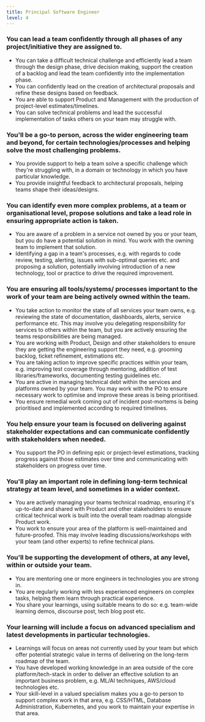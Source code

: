 ```yaml
---
title: Principal Software Engineer
level: 4
---
```


### You can lead a team confidently through all phases of any project/initiative they are assigned to.

- You can take a difficult technical challenge and efficiently lead a team through the design phase, drive decision making, support the creation of a backlog and lead the team confidently into the implementation phase.
- You can confidently lead on the creation of architectural proposals and refine these designs based on feedback.
- You are able to support Product and Management with the production of project-level estimates/timelines.
- You can solve technical problems and lead the successful implementation of tasks others on your team may struggle with.

### You'll be a go-to person, across the wider engineering team and beyond, for certain technologies/processes and helping solve the most challenging problems.

- You provide support to help a team solve a specific challenge which they're struggling with, in a domain or technology in which you have particular knowledge.
- You provide insightful feedback to architectural proposals, helping teams shape their ideas/designs.

### You can identify even more complex problems, at a team or organisational level, propose solutions and take a lead role in ensuring appropriate action is taken.

- You are aware of a problem in a service not owned by you or your team, but you do have a potential solution in mind. You work with the owning team to implement that solution.
- Identifying a gap in a team's processes, e.g. with regards to code review, testing, alerting, issues with sub-optimal queries etc. and proposing a solution, potentially involving introduction of a new technology, tool or practice to drive the required improvement.

### You are ensuring all tools/systems/ processes important to the work of your team are being actively owned within the team.

- You take action to monitor the state of all services your team owns, e.g. reviewing the state of documentation, dashboards, alerts, service performance etc. This may involve you delegating responsibility for services to others within the team, but you are actively ensuring the teams responsibilities are being managed.
- You are working with Product, Design and other stakeholders to ensure they are getting the engineering support they need, e.g. grooming backlog, ticket refinement, estimations etc.
- You are taking action to improve specific practices within your team, e.g. improving test coverage through mentoring, addition of test libraries/frameworks, documenting testing guidelines etc. 
- You are active in managing technical debt within the services and platforms owned by your team. You may work with the PO to ensure necessary work to optimise and improve these areas is being prioritised.
- You ensure remedial work coming out of incident post-mortems is being prioritised and implemented according to required timelines.

### You help ensure your team is focused on delivering against stakeholder expectations and can communicate confidently with stakeholders when needed.

- You support the PO in defining epic or project-level estimations, tracking progress against those estimates over time and communicating with stakeholders on progress over time.

### You'll play an important role in defining long-term technical strategy at team level, and sometimes in a wider context.

- You are actively managing your teams technical roadmap, ensuring it's up-to-date and shared with Product and other stakeholders to ensure critical technical work is built into the overall team roadmap alongside Product work.
- You work to ensure your area of the platform is well-maintained and future-proofed. This may involve leading discussions/workshops with your team (and other experts) to refine technical plans.

### You'll be supporting the development of others, at any level, within or outside your team.

- You are mentoring one or more engineers in technologies you are strong in.
- You are regularly working with less experienced engineers on complex tasks, helping them learn through practical experience.
- You share your learnings, using suitable means to do so: e.g. team-wide learning demos, discourse post, tech blog post etc.

### Your learning will include a focus on advanced specialism and latest developments in particular technologies.

- Learnings will focus on areas not currently used by your team but which offer potential strategic value in terms of delivering on the long-term roadmap of the team.
- You have developed working knowledge in an area outside of the core platform/tech-stack in order to deliver an effective solution to an important business problem, e.g. ML/AI techniques, AWS/cloud technologies etc.
- Your skill-level in a valued specialism makes you a go-to person to support complex work in that area, e.g. CSS/HTML, Database Administration, Kubernetes, and you work to maintain your expertise in that area.
